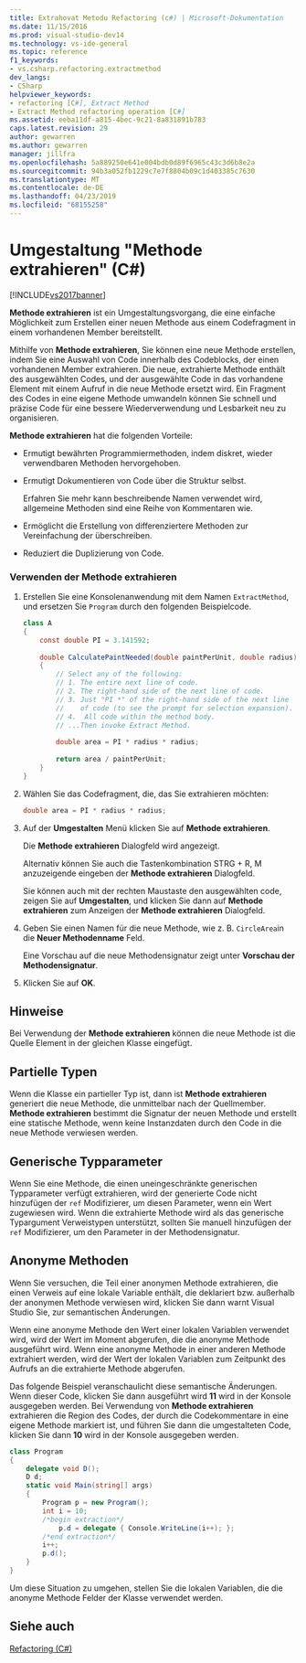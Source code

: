 ```yaml
---
title: Extrahovat Metodu Refactoring (c#) | Microsoft-Dokumentation
ms.date: 11/15/2016
ms.prod: visual-studio-dev14
ms.technology: vs-ide-general
ms.topic: reference
f1_keywords:
- vs.csharp.refactoring.extractmethod
dev_langs:
- CSharp
helpviewer_keywords:
- refactoring [C#], Extract Method
- Extract Method refactoring operation [C#]
ms.assetid: eeba11df-a815-4bec-9c21-8a831891b783
caps.latest.revision: 29
author: gewarren
ms.author: gewarren
manager: jillfra
ms.openlocfilehash: 5a889250e641e004bdb0d89f6965c43c3d6b8e2a
ms.sourcegitcommit: 94b3a052fb1229c7e7f8804b09c1d403385c7630
ms.translationtype: MT
ms.contentlocale: de-DE
ms.lasthandoff: 04/23/2019
ms.locfileid: "68155258"
---
```

# <a name="extract-method-refactoring-c"></a>Umgestaltung "Methode extrahieren" (C#)
[!INCLUDE[vs2017banner](../includes/vs2017banner.md)]

**Methode extrahieren** ist ein Umgestaltungsvorgang, die eine einfache Möglichkeit zum Erstellen einer neuen Methode aus einem Codefragment in einem vorhandenen Member bereitstellt.  
  
 Mithilfe von **Methode extrahieren**, Sie können eine neue Methode erstellen, indem Sie eine Auswahl von Code innerhalb des Codeblocks, der einen vorhandenen Member extrahieren. Die neue, extrahierte Methode enthält des ausgewählten Codes, und der ausgewählte Code in das vorhandene Element mit einem Aufruf in die neue Methode ersetzt wird. Ein Fragment des Codes in eine eigene Methode umwandeln können Sie schnell und präzise Code für eine bessere Wiederverwendung und Lesbarkeit neu zu organisieren.  
  
 **Methode extrahieren** hat die folgenden Vorteile:  
  
- Ermutigt bewährten Programmiermethoden, indem diskret, wieder verwendbaren Methoden hervorgehoben.  
  
- Ermutigt Dokumentieren von Code über die Struktur selbst.  
  
     Erfahren Sie mehr kann beschreibende Namen verwendet wird, allgemeine Methoden sind eine Reihe von Kommentaren wie.  
  
- Ermöglicht die Erstellung von differenziertere Methoden zur Vereinfachung der überschreiben.  
  
- Reduziert die Duplizierung von Code.  
  
### <a name="to-use-extract-method"></a>Verwenden der Methode extrahieren  
  
1. Erstellen Sie eine Konsolenanwendung mit dem Namen `ExtractMethod`, und ersetzen Sie `Program` durch den folgenden Beispielcode.  
  
    ```csharp  
    class A  
    {  
        const double PI = 3.141592;  
  
        double CalculatePaintNeeded(double paintPerUnit, double radius)  
        {  
            // Select any of the following:  
            // 1. The entire next line of code.  
            // 2. The right-hand side of the next line of code.  
            // 3. Just "PI *" of the right-hand side of the next line  
            //    of code (to see the prompt for selection expansion).  
            // 4.  All code within the method body.  
            // ...Then invoke Extract Method.  
  
            double area = PI * radius * radius;  
  
            return area / paintPerUnit;  
        }  
    }  
    ```  
  
2. Wählen Sie das Codefragment, die, das Sie extrahieren möchten:  
  
    ```csharp  
    double area = PI * radius * radius;  
    ```  
  
3. Auf der **Umgestalten** Menü klicken Sie auf **Methode extrahieren**.  
  
     Die **Methode extrahieren** Dialogfeld wird angezeigt.  
  
     Alternativ können Sie auch die Tastenkombination STRG + R, M anzuzeigende eingeben der **Methode extrahieren** Dialogfeld.  
  
     Sie können auch mit der rechten Maustaste den ausgewählten code, zeigen Sie auf **Umgestalten**, und klicken Sie dann auf **Methode extrahieren** zum Anzeigen der **Methode extrahieren** Dialogfeld.  
  
4. Geben Sie einen Namen für die neue Methode, wie z. B. `CircleArea`in die **Neuer Methodenname** Feld.  
  
     Eine Vorschau auf die neue Methodensignatur zeigt unter **Vorschau der Methodensignatur**.  
  
5. Klicken Sie auf **OK**.  
  
## <a name="remarks"></a>Hinweise  
 Bei Verwendung der **Methode extrahieren** können die neue Methode ist die Quelle Element in der gleichen Klasse eingefügt.  
  
## <a name="partial-types"></a>Partielle Typen  
 Wenn die Klasse ein partieller Typ ist, dann ist **Methode extrahieren** generiert die neue Methode, die unmittelbar nach der Quellmember. **Methode extrahieren** bestimmt die Signatur der neuen Methode und erstellt eine statische Methode, wenn keine Instanzdaten durch den Code in die neue Methode verwiesen werden.  
  
## <a name="generic-type-parameters"></a>Generische Typparameter  
 Wenn Sie eine Methode, die einen uneingeschränkte generischen Typparameter verfügt extrahieren, wird der generierte Code nicht hinzufügen der `ref` Modifizierer, um diesen Parameter, wenn ein Wert zugewiesen wird. Wenn die extrahierte Methode wird als das generische Typargument Verweistypen unterstützt, sollten Sie manuell hinzufügen der `ref` Modifizierer, um den Parameter in der Methodensignatur.  
  
## <a name="anonymous-methods"></a>Anonyme Methoden  
 Wenn Sie versuchen, die Teil einer anonymen Methode extrahieren, die einen Verweis auf eine lokale Variable enthält, die deklariert bzw. außerhalb der anonymen Methode verwiesen wird, klicken Sie dann warnt Visual Studio Sie, zur semantischen Änderungen.  
  
 Wenn eine anonyme Methode den Wert einer lokalen Variablen verwendet wird, wird der Wert im Moment abgerufen, die die anonyme Methode ausgeführt wird. Wenn eine anonyme Methode in einer anderen Methode extrahiert werden, wird der Wert der lokalen Variablen zum Zeitpunkt des Aufrufs an die extrahierte Methode abgerufen.  
  
 Das folgende Beispiel veranschaulicht diese semantische Änderungen. Wenn dieser Code, klicken Sie dann ausgeführt wird **11** wird in der Konsole ausgegeben werden. Bei Verwendung von **Methode extrahieren** extrahieren die Region des Codes, der durch die Codekommentare in eine eigene Methode markiert ist, und führen Sie dann die umgestalteten Code, klicken Sie dann **10** wird in der Konsole ausgegeben werden.  
  
```csharp  
class Program  
{  
    delegate void D();  
    D d;  
    static void Main(string[] args)  
    {  
        Program p = new Program();  
        int i = 10;  
        /*begin extraction*/  
            p.d = delegate { Console.WriteLine(i++); };  
        /*end extraction*/  
        i++;  
        p.d();  
    }  
}  
```  
  
 Um diese Situation zu umgehen, stellen Sie die lokalen Variablen, die die anonyme Methode Felder der Klasse verwendet werden.  
  
## <a name="see-also"></a>Siehe auch  
 [Refactoring (C#)](../csharp-ide/refactoring-csharp.md)